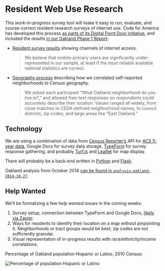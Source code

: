 Resident Web Use Research
=========================

This _work-in-progress_ survey tool will make it easy to run, evaluate, and course-correct resident research surveys
of internet use. Code for America has developed this process
[as parts of its Digital Front Door initiative](http://www.codeforamerica.org/our-work/initiatives/digitalfrontdoor/),
and included the results
[in our Oakland Phase 1 Report](http://www.codeforamerica.org/our-work/initiatives/digitalfrontdoor/oakland-phase1-report/):

* [Resident survey results](http://www.codeforamerica.org/our-work/initiatives/digitalfrontdoor/oakland-phase1-report/#resident-survey-results)
  showing channels of internet access.

    > We believe that mobile-primary users are significantly under-represented in our sample, at least if the most reliable available national statistics are correct.

* [Geography process](http://www.codeforamerica.org/our-work/initiatives/digitalfrontdoor/oakland-phase1-report/#geography-process)
  describing how we correlated self-reported neighborhoods to Census geography.

    > We asked each participant “What Oakland neighborhood do you live in?,” and allowed free-text responses so respondents could accurately describe their location. Values ranged all widely, from close matches to CEDA-defined neighborhood names, to council districts, zip codes, and large areas like “East Oakland.”

Technology
----------

We are using a combination of data from [Census Reporter’s](http://censusreporter.org) API for
[ACS 5-year data](http://www.census.gov/acs/www/), Google Docs for survey data storage,
[TypeForm](http://www.typeform.com) for survey response gathering, and probably
[Turf.js](http://turfjs.org) and [Leaflet](http://leafletjs.com) for map display.

There will probably be a back-end written in
[Python](https://github.com/codeforamerica/howto/blob/master/Python-Virtualenv.md)
and [Flask](http://flask.pocoo.org).

Oakland analysis from October 2014 [can be found in `analysis-oakland-2014-10-27`](analysis-oakland-2014-10-27).

Help Wanted
-----------

We’ll be formalizing a few _help wanted_ issues in the coming weeks:

1. Survey setup, connection between TypeForm and Google Docs,
   [likely via Zapier](https://zapier.com/app/editor/3368724).
2. Ways for residents to identify their location on a map without pinpointing it.
   Neighborhoods or tract groups would be best; zip codes are not sufficiently granular.
3. Visual representation of in-progress results with race/ethnicity/income correlations.

Percentage of Oakland population Hispanic or Latino, 2010 Census:

![Percentage of population Hispanic or Latino](http://www.codeforamerica.org/our-work/initiatives/digitalfrontdoor/oakland-phase1-report/assets/map-4.png)
